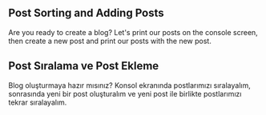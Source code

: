 ## Post Sorting and Adding Posts

Are you ready to create a blog? Let's print our posts on the console screen, then create a new post and print our posts with the new post.

## Post Sıralama ve Post Ekleme

Blog oluşturmaya hazır mısınız? Konsol ekranında postlarımızı sıralayalım, sonrasında yeni bir post oluşturalım ve yeni post ile birlikte postlarımızı tekrar sıralayalım.
